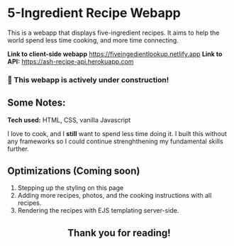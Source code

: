 # 5-Ingredient Recipe Webapp
This is a webapp that displays five-ingredient recipes. It aims to help the world spend less time cooking, and more time connecting. 

**Link to client-side webapp** https://fiveingedientlookup.netlify.app
**Link to API:** https://ash-recipe-api.herokuapp.com

### :construction: This webapp is actively under construction! ###

## Some Notes:

**Tech used:**  HTML, CSS, vanilla Javascript

I love to cook, and I **still** want to spend less time doing it. I built this without any frameworks so I could continue strenghthening my fundamental skills further.

## Optimizations (Coming soon)

1. Stepping up the styling on this page 
2. Adding more recipes, photos, and the cooking instructions with all recipes. 
3. Rendering the recipes with EJS templating server-side. 


<h2 align="center">Thank you for reading!</h2>


